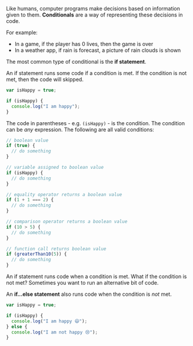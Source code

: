 Like humans, computer programs make decisions based on information given to them. **Conditionals** are a way of representing these decisions in code.

For example:

- In a game, if the player has 0 lives, then the game is over
- In a weather app, if rain is forecast, a picture of rain clouds is shown

The most common type of conditional is the **if statement**.

An if statement runs some code if a condition is met. If the condition is not met, then the code will skipped.

```js
var isHappy = true;

if (isHappy) {
  console.log("I am happy");
}
```

The code in parentheses - e.g. `(isHappy)` - is the condition. The condition can be _any_ expression. The following are all valid conditions:

```js
// boolean value
if (true) {
  // do something
}

// variable assigned to boolean value
if (isHappy) {
  // do something
}

// equality operator returns a boolean value
if (1 + 1 === 2) {
  // do something
}

// comparison operator returns a boolean value
if (10 > 5) {
  // do something
}

// function call returns boolean value
if (greaterThan10(5)) {
  // do something
}
```

An if statement runs code when a condition is met. What if the condition is not met? Sometimes you want to run an alternative bit of code.

An **if...else statement** also runs code when the condition is _not_ met.

```js
var isHappy = true;

if (isHappy) {
  console.log("I am happy 😄");
} else {
  console.log("I am not happy 😢");
}
```
